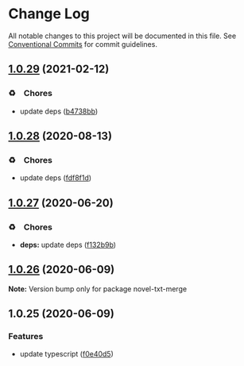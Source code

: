 # Change Log

All notable changes to this project will be documented in this file.
See [Conventional Commits](https://conventionalcommits.org) for commit guidelines.

## [1.0.29](https://github.com/bluelovers/ws-epub/compare/novel-txt-merge@1.0.28...novel-txt-merge@1.0.29) (2021-02-12)


### ♻️　Chores

* update deps ([b4738bb](https://github.com/bluelovers/ws-epub/commit/b4738bb61982286d8770cfae267717b9cac58e4f))





## [1.0.28](https://github.com/bluelovers/ws-epub/compare/novel-txt-merge@1.0.27...novel-txt-merge@1.0.28) (2020-08-13)


### ♻️　Chores

* update deps ([fdf8f1d](https://github.com/bluelovers/ws-epub/commit/fdf8f1d5eefac9e040f8d4fc34fa545e8e7b52e4))





## [1.0.27](https://github.com/bluelovers/ws-epub/compare/novel-txt-merge@1.0.26...novel-txt-merge@1.0.27) (2020-06-20)


### ♻️　Chores

* **deps:** update deps ([f132b9b](https://github.com/bluelovers/ws-epub/commit/f132b9b049da8ff86f5f3ef1eee7a7e143c0f77a))





## [1.0.26](https://github.com/bluelovers/ws-epub/compare/novel-txt-merge@1.0.25...novel-txt-merge@1.0.26) (2020-06-09)

**Note:** Version bump only for package novel-txt-merge





## 1.0.25 (2020-06-09)


### Features

* update typescript ([f0e40d5](https://github.com/bluelovers/ws-epub/commit/f0e40d5bc786e99112c8d65c09754a184e5e70c9))
